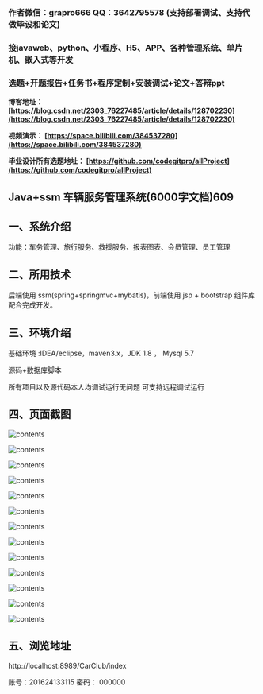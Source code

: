 ### 作者微信：grapro666 QQ：3642795578 (支持部署调试、支持代做毕设和论文)

### 接javaweb、python、小程序、H5、APP、各种管理系统、单片机、嵌入式等开发

### 选题+开题报告+任务书+程序定制+安装调试+论文+答辩ppt

**博客地址：
[https://blog.csdn.net/2303_76227485/article/details/128702230](https://blog.csdn.net/2303_76227485/article/details/128702230)**

**视频演示：
[https://space.bilibili.com/384537280](https://space.bilibili.com/384537280)**

**毕业设计所有选题地址：
[https://github.com/codegitpro/allProject](https://github.com/codegitpro/allProject)**

## Java+ssm  车辆服务管理系统(6000字文档)609

## 一、系统介绍

功能：车务管理、旅行服务、救援服务、报表图表、会员管理、员工管理


## 二、所用技术

后端使用 ssm(spring+springmvc+mybatis)，前端使用 jsp + bootstrap 组件库配合完成开发。


## 三、环境介绍

基础环境 :IDEA/eclipse，maven3.x，JDK 1.8 ， Mysql 5.7

源码+数据库脚本 

所有项目以及源代码本人均调试运行无问题 可支持远程调试运行

## 四、页面截图

![contents](./picture/picture1.png)

![contents](./picture/picture2.png)

![contents](./picture/picture3.png)

![contents](./picture/picture4.png)

![contents](./picture/picture5.png)

![contents](./picture/picture6.png)

![contents](./picture/picture7.png)

![contents](./picture/picture8.png)

![contents](./picture/picture9.png)

![contents](./picture/picture10.png)

![contents](./picture/picture11.png)

![contents](./picture/picture12.png)

![contents](./picture/picture13.png)

## 五、浏览地址

http://localhost:8989/CarClub/index

账号：201624133115  密码： 000000
